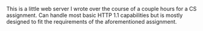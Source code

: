 This is a little web server I wrote over the course of a couple hours for a CS assignment.
Can handle most basic HTTP 1.1 capabilities but is mostly designed to fit the requirements of the aforementioned
assignment. 
